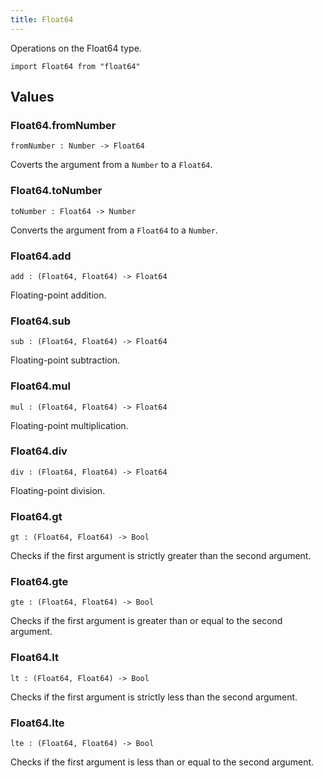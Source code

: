 ```yaml
---
title: Float64
---
```


Operations on the Float64 type.

```grain
import Float64 from "float64"
```

## Values

### Float64.**fromNumber**

```grain
fromNumber : Number -> Float64
```

Coverts the argument from a `Number` to a `Float64`.

### Float64.**toNumber**

```grain
toNumber : Float64 -> Number
```

Converts the argument from a `Float64` to a `Number`.

### Float64.**add**

```grain
add : (Float64, Float64) -> Float64
```

Floating-point addition.

### Float64.**sub**

```grain
sub : (Float64, Float64) -> Float64
```

Floating-point subtraction.

### Float64.**mul**

```grain
mul : (Float64, Float64) -> Float64
```

Floating-point multiplication.

### Float64.**div**

```grain
div : (Float64, Float64) -> Float64
```

Floating-point division.

### Float64.**gt**

```grain
gt : (Float64, Float64) -> Bool
```

Checks if the first argument is strictly greater than the second argument.

### Float64.**gte**

```grain
gte : (Float64, Float64) -> Bool
```

Checks if the first argument is greater than or equal to the second argument.

### Float64.**lt**

```grain
lt : (Float64, Float64) -> Bool
```

Checks if the first argument is strictly less than the second argument.

### Float64.**lte**

```grain
lte : (Float64, Float64) -> Bool
```

Checks if the first argument is less than or equal to the second argument.
